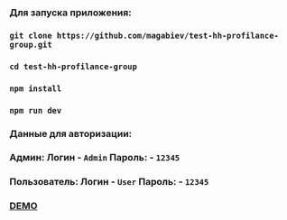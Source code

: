 ### Для запуска приложения:
### `git clone https://github.com/magabiev/test-hh-profilance-group.git`
### `cd test-hh-profilance-group`
### `npm install`
### `npm run dev`
### Данные для авторизации:
### Админ: Логин - `Admin` Пароль: - `12345` 
### Пользователь: Логин - `User` Пароль: - `12345` 
### [DEMO](https://evening-ridge-96593.herokuapp.com/)
